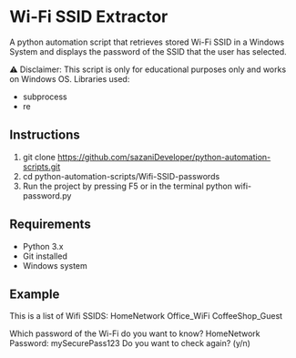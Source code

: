 # Wi-Fi SSID Extractor 
A python automation script that retrieves stored Wi-Fi SSID in a Windows System and displays the password of the SSID that the user has selected. 

⚠ Disclaimer: This script is only for educational purposes only and works on Windows OS. 
Libraries used: 
- subprocess
- re

## Instructions 
1. git clone https://github.com/sazaniDeveloper/python-automation-scripts.git 
2. cd python-automation-scripts/Wifi-SSID-passwords 
3. Run the project by pressing F5 or in the terminal python wifi-password.py 
## Requirements 
- Python 3.x 
- Git installed 
- Windows system 
## Example 
This is a list of Wifi SSIDS: 
HomeNetwork 
Office_WiFi 
CoffeeShop_Guest 

Which password of the Wi-Fi do you want to know? 
HomeNetwork 
Password: mySecurePass123 
Do you want to check again? (y/n)
